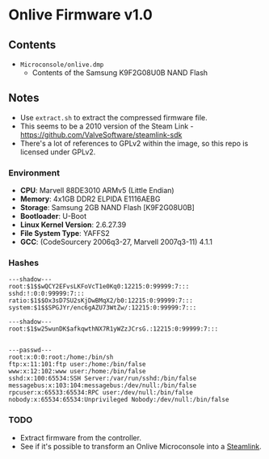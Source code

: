 # Onlive Firmware v1.0

## Contents
 - `Microconsole/onlive.dmp`
    - Contents of the Samsung K9F2G08U0B NAND Flash

## Notes

 - Use `extract.sh` to extract the compressed firmware file.
 - This seems to be a 2010 version of the Steam Link - https://github.com/ValveSoftware/steamlink-sdk
 - There's a lot of references to GPLv2 within the image, so this repo is licensed under GPLv2.

### Environment

 - **CPU**: Marvell 88DE3010 ARMv5 (Little Endian)
 - **Memory**: 4x1GB DDR2 ELPIDA E1116AEBG
 - **Storage**: Samsung 2GB NAND Flash [K9F2G08U0B]
 - **Bootloader**: U-Boot
 - **Linux Kernel Version**: 2.6.27.39
 - **File System Type**: YAFFS2
 - **GCC**: (CodeSourcery 2006q3-27, Marvell 2007q3-11) 4.1.1

### Hashes

```
---shadow---
root:$1$$wQCY2EFvsLKFoVcT1e0Kq0:12215:0:99999:7:::
sshd:!:0:0:99999:7:::
ratio:$1$$Ox3sD7SU2sKjDwBMqX2/b0:12215:0:99999:7:::
system:$1$$SPGJYr/enc6gAZU73WtZw/:12215:0:99999:7:::

---shadow---
root:$1$w25wunDK$afkqwthNX7R1yWZzJCrsG.:12215:0:99999:7:::


---passwd---
root:x:0:0:root:/home:/bin/sh
ftp:x:11:101:ftp user:/home:/bin/false
www:x:12:102:www user:/home:/bin/false
sshd:x:100:65534:SSH Server:/var/run/sshd:/bin/false
messagebus:x:103:104:messagebus:/dev/null:/bin/false
rpcuser:x:65533:65534:RPC user:/dev/null:/bin/false
nobody:x:65534:65534:Unprivileged Nobody:/dev/null:/bin/false
```

### TODO
 - Extract firmware from the controller.
 - See if it's possible to transform an Onlive Microconsole into a [Steamlink](https://www.youtube.com/watch?v=uOa-ObWPAKg).